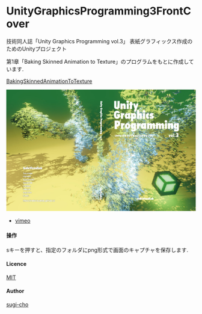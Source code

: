 # UnityGraphicsProgramming3FrontCover

技術同人誌「Unity Graphics Programming vol.3」 表紙グラフィックス作成のためのUnityプロジェクト

第1章「Baking Skinned Animation to Texture」のプログラムをもとに作成しています.

[BakingSkinnedAnimationToTexture](https://github.com/IndieVisualLab/UnityGraphicsProgramming3/tree/master/Assets/BakingSkinnedAnimationToTexture)

![frontCover](FrontCover.jpg)

- [vimeo](https://vimeo.com/293139321)

#### 操作
sキーを押すと、指定のフォルダにpng形式で画面のキャプチャを保存します.

#### Licence

[MIT](https://github.com/IndieVisualLab/UnityGraphicsProgramming3FrontCover/blob/master/LICENSE)

#### Author

[sugi-cho](https://github.com/sugi-cho)
